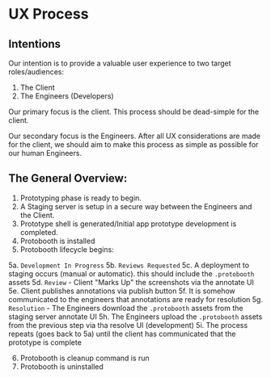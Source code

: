 # UX Process

## Intentions

Our intention is to provide a valuable user experience to two target roles/audiences:

1. The Client
2. The Engineers (Developers)

Our primary focus is the client. This process should be dead-simple for the client.

Our secondary focus is the Engineers. After all UX considerations are made for the client, we should aim to make this process as simple as possible for our human Engineers.

## The General Overview:

1. Prototyping phase is ready to begin.
2. A Staging server is setup in a secure way between the Engineers and the Client.
3. Prototype shell is generated/Initial app prototype development is completed.
4. Protobooth is installed
5. Protobooth lifecycle begins:

5a. `Development In Progress`
5b. `Reviews Requested`
5c. A deployment to staging occurs (manual or automatic). this should include the `.protobooth` assets
5d. `Review` - Client "Marks Up" the screenshots via the annotate UI
5e. Client publishes annotations via publish button
5f. It is somehow communicated to the engineers that annotations are ready for resolution
5g. `Resolution` - The Engineers download the `.protobooth` assets from the staging server annotate UI
5h. The Engineers upload the `.protobooth` assets from the previous step via tha resolve UI (development)
5i. The process repeats (goes back to 5a) until the client has communicated that the prototype is complete

6. Protobooth is cleanup command is run
7. Protobooth is uninstalled
